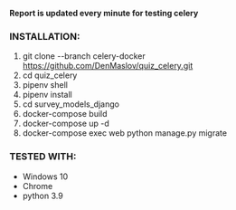 **Report is updated every minute for testing celery**

### INSTALLATION:
1. git clone --branch celery-docker https://github.com/DenMaslov/quiz_celery.git
2. cd quiz_celery
3. pipenv shell
4. pipenv install
5. cd survey_models_django
6. docker-compose build
7. docker-compose up -d
8.  docker-compose exec web python manage.py migrate


### TESTED WITH:
* Windows 10
* Chrome
* python 3.9
